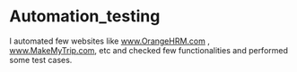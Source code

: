 # Automation_testing
I automated few websites like www.OrangeHRM.com , www.MakeMyTrip.com, etc and checked few functionalities and performed some test cases.
